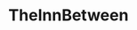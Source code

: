 ---
title: TheInnBetween
crosslinks:
- Roleplay
- BullworthRP
- CampArcadia
- LongTimeAgoRP
- SuperWorldRP
---